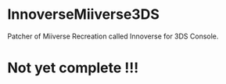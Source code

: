 # InnoverseMiiverse3DS
Patcher of Miiverse Recreation called Innoverse for 3DS Console.

# Not yet complete !!!
